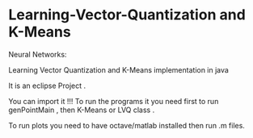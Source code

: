 # Learning-Vector-Quantization and K-Means
Neural Networks:

Learning Vector Quantization and K-Means implementation in java

It is an eclipse Project .

You can import it !!!
To run the programs  it you need first to run genPointMain , then K-Means or LVQ class .

To run plots you need to have octave/matlab installed then   run .m files.
